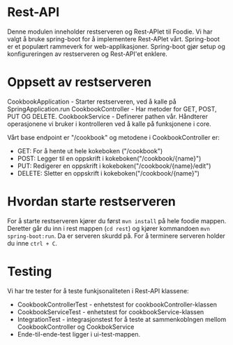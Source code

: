 # Rest-API
Denne modulen inneholder restserveren og Rest-APIet til Foodie. Vi har valgt å bruke spring-boot for å implementere Rest-APIet vårt. 
Spring-boot er et populært rammeverk for web-applikasjoner. Spring-boot gjør setup og konfigureringen av restserveren og Rest-API'et enklere.


# Oppsett av restserveren
CookbookApplication - Starter restserveren, ved å kalle på SpringApplication.run
CookbookController - Har metoder for GET, POST, PUT OG DELETE. 
CookbookService - Definerer pathen vår. Håndterer operasjonene vi bruker i kontrolleren ved å kalle på funksjonene i core.


Vårt base endpoint er "/cookbook" og metodene i CookbookController er:
- GET: For å hente ut hele kokeboken ("/cookbook")
- POST: Legger til en oppskrift i kokeboken("/cookbook/{name}")
- PUT: Redigerer en oppskrift i kokeboken("/cookbook/{name}/edit")
- DELETE: Sletter en oppskrift i kokeboken("/cookbook/{name}")

# Hvordan starte restserveren
For å starte restserveren kjører du først `mvn install` på hele foodie mappen. Deretter går du inn i rest mappen (`cd rest`) og kjører kommandoen `mvn spring-boot:run`. Da er serveren skurdd på. For å terminere serveren holder du inne `ctrl + C`.

# Testing
Vi har tre tester for å teste funkjsonaliteten i Rest-API klassene:
- CookbookControllerTest - enhetstest for cookbookController-klassen
- CookbookServiceTest - enhetstest for cookbookService-klassen
- IntegrationTest - integrasjonstest for å teste at sammenkoblngen mellom CookbookController og CookbokService
- Ende-til-ende-test ligger i ui-test-mappen.



